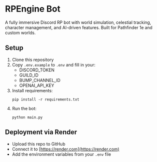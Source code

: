 # RPEngine Bot

A fully immersive Discord RP bot with world simulation, celestial tracking, character management, and AI-driven features. Built for Pathfinder 1e and custom worlds.

## Setup

1. Clone this repository
2. Copy `.env.example` to `.env` and fill in your:
   - DISCORD_TOKEN
   - GUILD_ID
   - BUMP_CHANNEL_ID
   - OPENAI_API_KEY
3. Install requirements:
   ```
   pip install -r requirements.txt
   ```
4. Run the bot:
   ```
   python main.py
   ```

## Deployment via Render

- Upload this repo to GitHub
- Connect it to [https://render.com](https://render.com)
- Add the environment variables from your `.env` file
